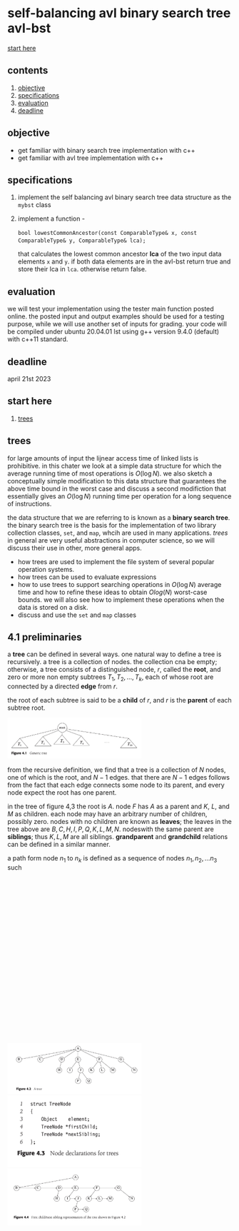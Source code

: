 #  self-balancing avl binary search tree **avl-bst**

[start here](#start-here)

## contents

1.  [objective](#objective)
2.  [specifications](#specifications)
3.  [evaluation](#evaluation)
4.  [deadline](#deadline)

##  objective

-  get familiar with binary search tree implementation with c++
-  get familiar with avl tree implementation with c++

##  specifications

1.  implement the self balancing avl binary search tree data structure as the `mybst` class
2.  implement a function - 

    `bool lowestCommonAncestor(const ComparableType& x, const ComparableType& y, ComparableType& lca);`

    that calculates the lowest common ancestor **lca** of the two input data elements `x` and `y`.  if both data elements are in the avl-bst return true and store their lca in `lca`.  otherwise return false.

##  evaluation

we will test your implementation using the tester main function posted online.  the posted input and output examples should be used for a testing purpose, while we will use another set of inputs for grading.  your code will be compiled under ubuntu 20.04.01 lst using g++ version 9.4.0 (default) with c++11 standard.

##  deadline

april 21st 2023

##  start here

1.  [trees](#trees)

##  trees

for large amounts of input the lijnear access time of linked lists is prohibitive.  in this chater we look at a simple data structure for which the average running time of most operations is $O(\log N)$.  we also sketch a conceptually simple modification to this data structure that guarantees the above time bound in the worst case and discuss a second modifiction that essentially gives an $O(\log N)$ running time per operation for a long sequence of instructions.

the data structure that we are referring to is known as a **binary search tree**.  the binary search tree is the basis for the implementation of two library collection classes, `set`, and `map`, whcih are used in many applications.  _trees_ in general are very useful abstractions in computer science, so we will discuss their use in other, more general apps.

-  how trees are used to implement the file system of several popular operation systems.
-  how trees can be used to evaluate expressions
-  how to use trees to support searching operations in $O(\log N)$ average time and how to refine these ideas to obtain $Olog(N)$ worst-case bounds.  we will also see how to implement these operations when the data is stored on a disk.
-  discuss and use the `set` and `map` classes

##  4.1 preliminaries

a **tree** can be defined in several ways.  one natural way to define a tree is recursively.  a tree is a collection of nodes. the collection cna be empty; otherwise, a tree consists of a distinguished node, _r_, called the **root**, and zero or more non empty subtrees $T_{1}, T_{2}, \dots, T_{k}$, each of whose root are connected by a directed **edge** from _r_.

the root of each subtree is said to be a **child** of _r_, and _r_ is the **parent** of each subtree root.  

<img src="./assets/4.1-tree.png" width=300px>

from the recursive definition, we find that a tree is a collection of $N$ nodes, one of which is the root, and $N - 1$ edges.  that there are $N - 1$ edges follows from the fact that each edge connects some node to its parent, and every node expect the root has one parent.

in the tree of figure 4,3 the root is $A$.  node $F$ has $A$ as a parent and $K$, $L$, and $M$ as children.  each node may have an arbitrary number of children, possibly zero.  nodes with no children are known as **leaves**; the leaves in the tree above are $B, C, H, I, P, Q, K, L, M, N$.  nodeswith the same parent are **siblings**; thus $K, L, M$ are all siblings.  **grandparent** and **grandchild** relations can be defined in a similar manner.

a path form node $n_{1}$ to $n_{k}$ is defined as a sequence of nodes $n_{1}, n_{2}, \dots n_{3}$  such 




























<br><br><br><br><br><br><br><br><br><br><br><br><br><br><br><br><br><br><br><br><br>


<img src="./assets/4.2-tree.png" width=300px>

<img src="./assets/4.3-tree.png" width=300px>

<img src="./assets/4.4-tree.png" width=300px>



























